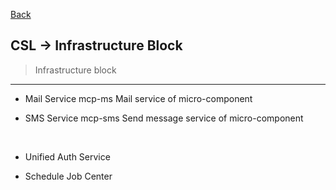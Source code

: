 [Back](../../README.md)

## CSL -> Infrastructure Block
>Infrastructure block

<hr>

- Mail Service
mcp-ms
Mail service of micro-component

- SMS Service
mcp-sms
Send message service of micro-component

&nbsp;

- Unified Auth Service

- Schedule Job Center

